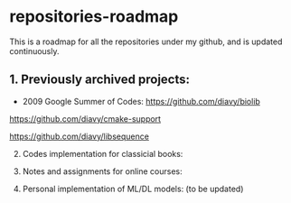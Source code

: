 # repositories-roadmap
This is a roadmap for all the repositories under my github, and is updated continuously.

## 1. Previously archived projects:

- 2009 Google Summer of Codes: 
https://github.com/diavy/biolib 

https://github.com/diavy/cmake-support 

https://github.com/diavy/libsequence
                             
  
 
2. Codes implementation for classicial books:


3. Notes and assignments for online courses:


4. Personal implementation of ML/DL models: (to be updated)

